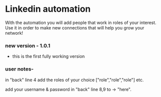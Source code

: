 # Linkedin automation
With the automation you will add people that work in roles of your interest.
Use it in order to make new connections that will help you grow your network!


### new version - 1.0.1
* this is the first fully working version

### user notes-
in "back" line 4 add the roles of your choice ["role","role","role"] etc.<p>
add your username & password in "back" line 8,9 to -> "here".<p>
